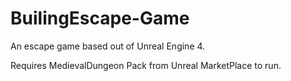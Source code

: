 # BuilingEscape-Game
An escape game based out of Unreal Engine 4.

Requires MedievalDungeon Pack from Unreal MarketPlace to run.
